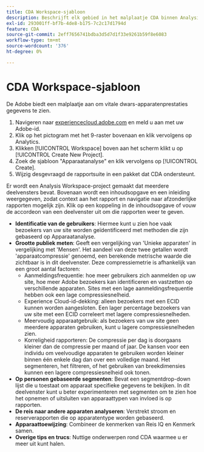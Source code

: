 ```yaml
---
title: CDA Workspace-sjabloon
description: Beschrijft elk gebied in het malplaatje CDA binnen Analysis Workspace.
exl-id: 293001ff-bf7b-4de8-b175-7c2c17d1794d
feature: CDA
source-git-commit: 2eff7656741bdba3d5d7d1f33e9261b59f8e6083
workflow-type: tm+mt
source-wordcount: '376'
ht-degree: 0%

---
```


# CDA Workspace-sjabloon

De Adobe biedt een malplaatje aan om vitale dwars-apparatenprestaties gegevens te zien.

1. Navigeren naar [experiencecloud.adobe.com](https://experiencecloud.adobe.com) en meld u aan met uw Adobe-id.
1. Klik op het pictogram met het 9-raster bovenaan en klik vervolgens op Analytics.
1. Klikken [!UICONTROL Workspace] boven aan het scherm klikt u op [!UICONTROL Create New Project].
1. Zoek de sjabloon &quot;Apparaatanalyse&quot; en klik vervolgens op [!UICONTROL Create].
1. Wijzig desgevraagd de rapportsuite in een pakket dat CDA ondersteunt.

Er wordt een Analysis Workspace-project gemaakt dat meerdere deelvensters bevat. Bovenaan wordt een inhoudsopgave en een inleiding weergegeven, zodat context aan het rapport en navigatie naar afzonderlijke rapporten mogelijk zijn. Klik op een koppeling in de inhoudsopgave of vouw de accordeon van een deelvenster uit om die rapporten weer te geven.

<!--The content below is mirrored in /help/analyze/analysis-workspace/build-workspace-project/starter-projects.md-->

* **Identificatie van de gebruikers**: Hiermee kunt u zien hoe vaak bezoekers van uw site worden geïdentificeerd met methoden die zijn gebaseerd op Apparaatanalyse.
* **Grootte publiek meten**: Geeft een vergelijking van &#39;Unieke apparaten&#39; in vergelijking met &#39;Mensen&#39;. Het aandeel van deze twee getallen wordt &#39;apparaatcompressie&#39; genoemd, een berekende metrische waarde die zichtbaar is in dit deelvenster. Deze compressiemetrie is afhankelijk van een groot aantal factoren:
   * Aanmeldingsfrequentie: hoe meer gebruikers zich aanmelden op uw site, hoe meer Adobe bezoekers kan identificeren en vastzetten op verschillende apparaten. Sites met een lage aanmeldingsfrequentie hebben ook een lage compressiesnelheid.
   * Experience Cloud-id-dekking: alleen bezoekers met een ECID kunnen worden aangesloten. Een lager percentage bezoekers van uw site met een ECID correleert met lagere compressiesnelheden.
   * Meervoudig apparaatgebruik: als bezoekers van uw site geen meerdere apparaten gebruiken, kunt u lagere compressiesnelheden zien.
   * Korreligheid rapporteren: De compressie per dag is doorgaans kleiner dan de compressie per maand of jaar. De kansen voor een individu om veelvoudige apparaten te gebruiken worden kleiner binnen één enkele dag dan over een volledige maand. Het segmenteren, het filtreren, of het gebruiken van breekdimensies kunnen een lagere compressiesnelheid ook tonen.
* **Op personen gebaseerde segmenten**: Bevat een segmentdrop-down lijst die u toestaat om apparaat specifieke gegevens te bekijken. In dit deelvenster kunt u beter experimenteren met segmenten om te zien hoe het opnemen of uitsluiten van apparaattypen van invloed is op rapporten.
* **De reis naar andere apparaten analyseren**: Verstrekt stroom en reserverapporten die op apparatentype worden gebaseerd.
* **Apparaattoewijzing**: Combineer de kenmerken van Reis IQ en Kenmerk samen.
* **Overige tips en trucs**: Nuttige onderwerpen rond CDA waarmee u er meer uit kunt halen.
